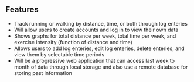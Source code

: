 ## Features

- Track running or walking by distance, time, or both through log enteries
- Will allow users to create accounts and log in to view their own data
- Shows graphs for total distance per week, total time per week, and exercise intensity (function of distance and time)
- Allows users to add log enteries, edit log enteries, delete enteries, and view them by selectable time periods
- Will be a progressive web application that can access last week to month of data through local storage and also use a remote database for storing past information
